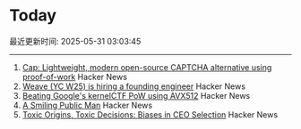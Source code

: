 # Today

最近更新时间: 2025-05-31 03:03:45

--- 
1. [Cap: Lightweight, modern open-source CAPTCHA alternative using proof-of-work](https://capjs.js.org/) Hacker News
2. [Weave (YC W25) is hiring a founding engineer](https://www.ycombinator.com/companies/weave-3/jobs) Hacker News
3. [Beating Google's kernelCTF PoW using AVX512](https://anemato.de/blog/kctf-vdf) Hacker News
4. [A Smiling Public Man](https://salmagundi.skidmore.edu/articles/1407-a-smiling-public-man) Hacker News
5. [Toxic Origins, Toxic Decisions: Biases in CEO Selection](https://papers.ssrn.com/sol3/papers.cfm?abstract_id=5270031) Hacker News

